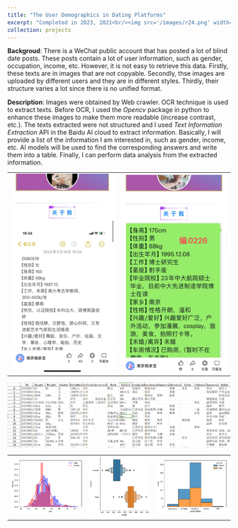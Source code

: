 ```yaml
---
title: "The User Demographics in Dating Platforms"
excerpt: "Completed in 2023, 2021<br/><img src='/images/r24.png' width='600'>"
collection: projects
---
```


**Backgroud**: There is a WeChat public account that has posted a lot of blind date posts. These posts contain a lot of user information, such as gender, occupation, income, etc. However, it is not easy to retrieve this data. Firstly, these texts are in images that are not copyable. Secondly, thse images are uploaded by different users and they are in different styles. Thirdly, their structure varies a lot since there is no unified format.

**Description**:
Images were obtained by Web crawler. OCR technique is used to extract texts. Before OCR, I used the *Opencv* package in python to enhance these images to make them more readable (increase contrast, etc.). The texts extracted were not structured and I used *Text Information Extraction* API in the Baidu AI cloud to extract information. Basically, I will provide a list of the information I am interested in, such as gender, income, etc. AI models will be used to find the corresponding answers and write them into a table. Finally, I can perform data analysis from the extracted information.

<div align=center>
<table><tr>
<td><img src="/images/r21.jpg"></td>
<td><img src="/images/r22.jpg" ></td>
</tr></table>
</div>
<div align=center><img src="/images/r23.png"></div>
<div align=center>
<table><tr>
<td><img src="/images/r25.png"></td>
<td><img src="/images/r26.png"></td>
<td><img src="/images/r27.png"></td>
</tr></table>
<!-- <div align=center>
<table><tr>
<td><img src="/images/heat2.jpg"></td>
<td><img src="/images/heat3.jpg" ></td>
</tr></table>
</div> -->





